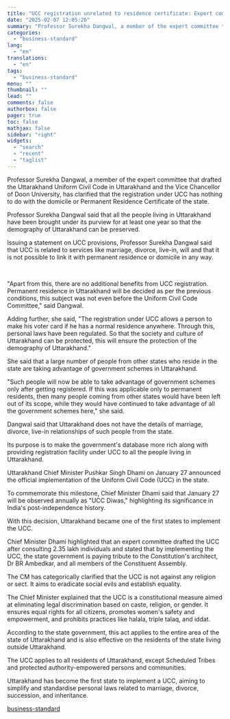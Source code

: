 ```yaml
---
title: "UCC registration unrelated to residence certificate: Expert committee"
date: "2025-02-07 12:05:26"
summary: "Professor Surekha Dangwal, a member of the expert committee that drafted the Uttarakhand Uniform Civil Code in Uttarakhand and the Vice Chancellor of Doon University, has clarified that the registration under UCC has nothing to do with the domicile or Permanent Residence Certificate of the state. Professor Surekha Dangwal said..."
categories:
  - "business-standard"
lang:
  - "en"
translations:
  - "en"
tags:
  - "business-standard"
menu: ""
thumbnail: ""
lead: ""
comments: false
authorbox: false
pager: true
toc: false
mathjax: false
sidebar: "right"
widgets:
  - "search"
  - "recent"
  - "taglist"
---
```


Professor Surekha Dangwal, a member of the expert committee that drafted the Uttarakhand Uniform Civil Code in Uttarakhand and the Vice Chancellor of Doon University, has clarified that the registration under UCC has nothing to do with the domicile or Permanent Residence Certificate of the state.

Professor Surekha Dangwal said that all the people living in Uttarakhand have been brought under its purview for at least one year so that the demography of Uttarakhand can be preserved.

Issuing a statement on UCC provisions, Professor Surekha Dangwal said that UCC is related to services like marriage, divorce, live-in, will and that it is not possible to link it with permanent residence or domicile in any way.

 

"Apart from this, there are no additional benefits from UCC registration. Permanent residence in Uttarakhand will be decided as per the previous conditions, this subject was not even before the Uniform Civil Code Committee," said Dangwal.

Adding further, she said, "The registration under UCC allows a person to make his voter card if he has a normal residence anywhere. Through this, personal laws have been regulated. So that the society and culture of Uttarakhand can be protected, this will ensure the protection of the demography of Uttarakhand."

She said that a large number of people from other states who reside in the state are taking advantage of government schemes in Uttarakhand.

"Such people will now be able to take advantage of government schemes only after getting registered. If this was applicable only to permanent residents, then many people coming from other states would have been left out of its scope, while they would have continued to take advantage of all the government schemes here," she said.

Dangwal said that Uttarakhand does not have the details of marriage, divorce, live-in relationships of such people from the state.

Its purpose is to make the government's database more rich along with providing registration facility under UCC to all the people living in Uttarakhand.

Uttarakhand Chief Minister Pushkar Singh Dhami on January 27 announced the official implementation of the Uniform Civil Code (UCC) in the state.

To commemorate this milestone, Chief Minister Dhami said that January 27 will be observed annually as "UCC Diwas," highlighting its significance in India's post-independence history.

With this decision, Uttarakhand became one of the first states to implement the UCC.

Chief Minister Dhami highlighted that an expert committee drafted the UCC after consulting 2.35 lakh individuals and stated that by implementing the UCC, the state government is paying tribute to the Constitution's architect, Dr BR Ambedkar, and all members of the Constituent Assembly.

The CM has categorically clarified that the UCC is not against any religion or sect. It aims to eradicate social evils and establish equality.

The Chief Minister explained that the UCC is a constitutional measure aimed at eliminating legal discrimination based on caste, religion, or gender. It ensures equal rights for all citizens, promotes women's safety and empowerment, and prohibits practices like halala, triple talaq, and iddat.

According to the state government, this act applies to the entire area of the state of Uttarakhand and is also effective on the residents of the state living outside Uttarakhand.

The UCC applies to all residents of Uttarakhand, except Scheduled Tribes and protected authority-empowered persons and communities.

Uttarakhand has become the first state to implement a UCC, aiming to simplify and standardise personal laws related to marriage, divorce, succession, and inheritance.

[business-standard](https://www.business-standard.com/india-news/ucc-registration-unrelated-to-residence-certificate-expert-committee-125020700135_1.html)
